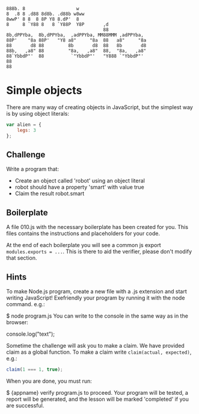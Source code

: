 ```
888b. 8                   w   
8  .8 8 .d88 8d8b. .d88b w8ww 
8wwP' 8 8  8 8P Y8 8.dP'  8   
8     8 `Y88 8   8 `Y88P  Y8P       ,d
                                    88
8b,dPPYba,  8b,dPPYba,  ,adPPYba, MM88MMM ,adPPYba,
88P'    "8a 88P'   "Y8 a8"     "8a  88   a8"     "8a
88       d8 88         8b       d8  88   8b       d8
88b,   ,a8" 88         "8a,   ,a8"  88,  "8a,   ,a8"
88`YbbdP"'  88          `"YbbdP"'   "Y888 `"YbbdP"'
88
88
```

Simple objects
=============

There are many way of creating objects in JavaScript, but the simplest way is
by using object literals:

```js
var alien = {
	legs: 3
};
```

Challenge
--------

Write a program that:

- Create an object called 'robot' using an object literal
- robot should have a property 'smart' with value true
- Claim the result robot.smart

Boilerplate
-----------

A file 010.js with the necessary boilerplate has been created for you. This 
files contains the instructions and placeholders for your code.

At the end of each boilerplate you will see a common js export 
`modules.exports = ...`. This is there to aid the verifier, please don't modify
that section. 


Hints
-----

To make Node.js program, create a new file with a .js extension and start
writing JavaScript! Exefriendly your program by running it with the node
command. e.g.:

$ node program.js
You can write to the console in the same way as in the browser:

console.log("text");

Sometime the challenge will ask you to make a claim. We have provided claim as 
a global function.
To make a claim write `claim(actual, expected)`, e.g.:

```js
claim(1 === 1, true);
```

When you are done, you must run:

$ {appname} verify program.js
to proceed. Your program will be tested, a report will be generated, and the 
lesson will be marked 'completed' if you are successful.

